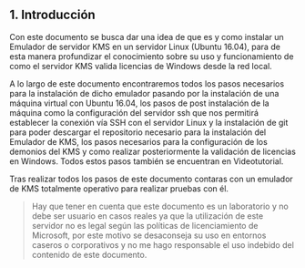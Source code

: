 ## 1. Introducción
Con este documento se busca dar una idea de que es y como instalar un Emulador de servidor KMS en un servidor Linux (Ubuntu 16.04), para de esta manera profundizar el conocimiento sobre su uso y funcionamiento de como el servidor KMS valida licencias de Windows desde la red local.

A lo largo de este documento encontraremos todos los pasos necesarios para la instalación de dicho emulador pasando por la instalación de una máquina virtual con Ubuntu 16.04, los pasos de post instalación de la máquina como la configuración del servidor ssh que nos permitirá establecer la conexión vía SSH con el servidor Linux y la instalación de git para poder descargar el repositorio necesario para la instalación del Emulador de KMS, los pasos necesarios para la configuración de los demonios del KMS y como realizar posteriormente la validación de licencias en Windows. Todos estos pasos también se encuentran en Videotutorial.

Tras realizar todos los pasos de este documento contaras con un emulador de KMS totalmente operativo para realizar pruebas con él.

>Hay que tener en cuenta que este documento es un laboratorio y no debe ser usuario en casos reales ya que la utilización de este servidor no es legal según las políticas de licenciamiento de Microsoft, por este motivo se desaconseja su uso en entornos caseros o corporativos y no me hago responsable el uso indebido del contenido de este documento.